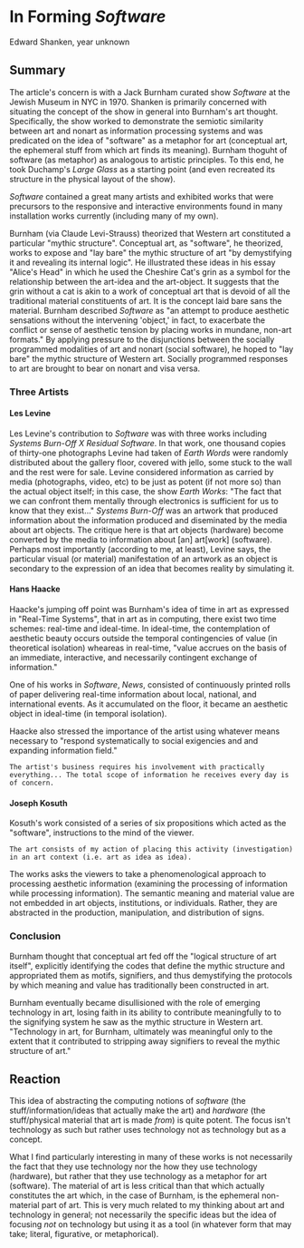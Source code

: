 # In Forming _Software_
Edward Shanken, year unknown

## Summary
The article's concern is with a Jack Burnham curated show _Software_ at the Jewish Museum in NYC in 1970. Shanken is primarily concerned with situating the concept of the show in general into Burnham's art thought. Specifically, the show worked to demonstrate the semiotic similarity between art and nonart as information processing systems and was predicated on the idea of "software" as a metaphor for art (conceptual art, the ephemeral stuff from which art finds its meaning). Burnham thoguht of software (as metaphor) as analogous to artistic principles. To this end, he took Duchamp's _Large Glass_ as a starting point (and even recreated its structure in the physical layout of the show).

_Software_ contained a great many artists and exhibited works that were precursors to the responsive and interactive environments found in many installation works currently (including many of my own).

Burnham (via Claude Levi-Strauss) theorized that Western art constituted a particular "mythic structure". Conceptual art, as "software", he theorized, works to expose and "lay bare" the mythic structure of art "by demystifying it and revealing its internal logic". He illustrated these ideas in his essay "Alice's Head" in which he used the Cheshire Cat's grin as a symbol for the relationship between the art-idea and the art-object. It suggests that the grin without a cat is akin to a work of conceptual art that is devoid of all the traditional material constituents of art. It is the concept laid bare sans the material. Burnham described _Software_ as "an attempt to produce aesthetic sensations without the intervening 'object,' in fact, to exacerbate the conflict or sense of aesthetic tension by placing works in mundane, non-art formats." By applying pressure to the disjunctions between the socially programmed modalities of art and nonart (social software), he hoped to "lay bare" the mythic structure of Western art. Socially programmed responses to art are brought to bear on nonart and visa versa.

### Three Artists
#### Les Levine
Les Levine's contribution to _Software_ was with three works including _Systems Burn-Off X Residual Software_. In that work, one thousand copies of thirty-one photographs Levine had taken of _Earth Words_ were randomly distributed about the gallery floor, covered with jello, some stuck to the wall and the rest were for sale. Levine considered information as carried by media (photographs, video, etc) to be just as potent (if not more so) than the actual object itself; in this case, the show _Earth Works_: "The fact that we can confront them mentally through electronics is sufficient for us to know that they exist..." _Systems Burn-Off_ was an artwork that produced information about the information produced and diseminated by the media about art objects. The critique here is that art objects (hardware) become converted by the media to information about [an] art[work] (software). Perhaps most importantly (according to me, at least), Levine says, the particular visual (or material) manifestation of an artwork as an object is secondary to the expression of an idea that becomes reality by simulating it.

#### Hans Haacke
Haacke's jumping off point was Burnham's idea of time in art as expressed in "Real-Time Systems", that in art as in computing, there exist two time schemes: real-time and ideal-time. In ideal-time, the contemplation of aesthetic beauty occurs outside the temporal contingencies of value (in theoretical isolation) wheareas in real-time, "value accrues on the basis of an immediate, interactive, and necessarily contingent exchange of information."

One of his works in _Software_, _News_, consisted of continuously printed rolls of paper delivering real-time information about local, national, and international events. As it accumulated on the floor, it became an aesthetic object in ideal-time (in temporal isolation).

Haacke also stressed the importance of the artist using whatever means necessary to "respond systematically to social exigencies and and expanding information field."

`The artist's business requires his involvement with practically everything... The total scope of information he receives every day is of concern.`

#### Joseph Kosuth
Kosuth's work consisted of a series of six propositions which acted as the "software", instructions to the mind of the viewer.

`The art consists of my action of placing this activity (investigation) in an art context (i.e. art as idea as idea).`

The works asks the viewers to take a phenomenological approach to processing aesthetic information (examining the processing of information while processing information). The semantic meaning and material value are not embedded in art objects, institutions, or individuals. Rather, they are abstracted in the production, manipulation, and distribution of signs.

### Conclusion
Burnham thought that conceptual art fed off the "logical structure of art itself", explicitly identifying the codes that define the mythic structure and appropriated them as motifs, signifiers, and thus demystifying the protocols by which meaning and value has traditionally been constructed in art.

Burnham eventually became disullisioned with the role of emerging technology in art, losing faith in its ability to contribute meaningfully to to the signifying system he saw as the mythic structure in Western art. "Technology in art, for Burnham, ultimately was meaningful only to the extent that it contributed to stripping away signifiers to reveal the mythic structure of art."

## Reaction
This idea of abstracting the computing notions of _software_ (the stuff/information/ideas that actually make the art) and _hardware_ (the stuff/physical material that art is made _from_) is quite potent. The focus isn't technology as such but rather uses technology not as technology but as a concept.

What I find particularly interesting in many of these works is not necessarily the fact that they use technology nor the how they use technology (hardware), but rather that they use technology as a metaphor for art (software). The material of art is less critical than that which actually constitutes the art which, in the case of Burnham, is the ephemeral non-material part of art. This is very much related to my thinking about art and technology in general; not necessarily the specific ideas but the idea of focusing _not_ on technology but using it as a tool (in whatever form that may take; literal, figurative, or metaphorical).
